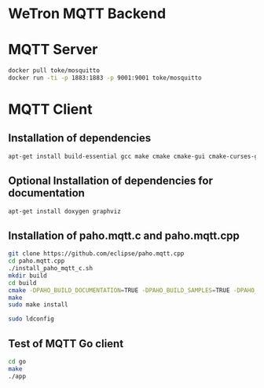 # WeTron MQTT Backend

# MQTT Server

```bash
docker pull toke/mosquitto
docker run -ti -p 1883:1883 -p 9001:9001 toke/mosquitto
```

# MQTT Client

## Installation of dependencies

```bash
apt-get install build-essential gcc make cmake cmake-gui cmake-curses-gui
```

## Optional Installation of dependencies for documentation

```bash
apt-get install doxygen graphviz
```

## Installation of paho.mqtt.c and paho.mqtt.cpp

```bash
git clone https://github.com/eclipse/paho.mqtt.cpp
cd paho.mqtt.cpp
./install_paho_mqtt_c.sh
mkdir build
cd build
cmake -DPAHO_BUILD_DOCUMENTATION=TRUE -DPAHO_BUILD_SAMPLES=TRUE -DPAHO_MQTT_C_PATH=../../paho.mqtt.c ..
make
sudo make install

sudo ldconfig
```

## Test of MQTT Go client

```bash
cd go
make
./app
```